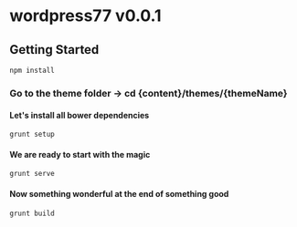 # wordpress77 v0.0.1

## Getting Started

```shell
npm install 
```

### Go to the theme folder -> cd {content}/themes/{themeName}

#### Let's install all bower dependencies
```shell
grunt setup
```

#### We are ready to start with the magic
```shell
grunt serve
```

#### Now something wonderful at the end of something good 
```shell
grunt build
```
